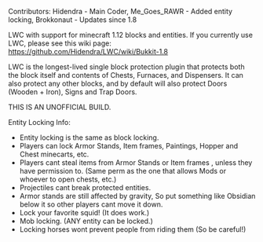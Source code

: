 Contributors:
Hidendra - Main Coder, Me_Goes_RAWR - Added entity locking, Brokkonaut - Updates since 1.8

LWC with support for minecraft 1.12 blocks and entities. If you currently use LWC, please see this wiki page: https://github.com/Hidendra/LWC/wiki/Bukkit-1.8


LWC is the longest-lived single block protection plugin that protects both the block itself and contents of Chests, Furnaces, and Dispensers. It can also protect any other blocks, and by default will also protect Doors (Wooden + Iron), Signs and Trap Doors.

THIS IS AN UNOFFICIAL BUILD.

Entity Locking Info:
- Entity locking is the same as block locking.
- Players can lock Armor Stands, Item frames, Paintings, Hopper and Chest minecarts, etc.
- Players cant steal items from Armor Stands or Item frames , unless they have permission to. (Same perm as the one that allows Mods or whoever to open chests, etc.)
- Projectiles cant break protected entities.
- Armor stands are still affected by gravity, So put something like Obsidian below it so other players cant move it down.
- Lock your favorite squid! (It does work.)
- Mob locking. (ANY entity can be locked.)
- Locking horses wont prevent people from riding them (So be careful!)
